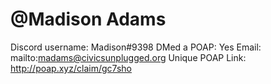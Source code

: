 # @Madison Adams

Discord username: Madison#9398
DMed a POAP: Yes
Email: mailto:madams@civicsunplugged.org
Unique POAP Link: http://poap.xyz/claim/gc7sho